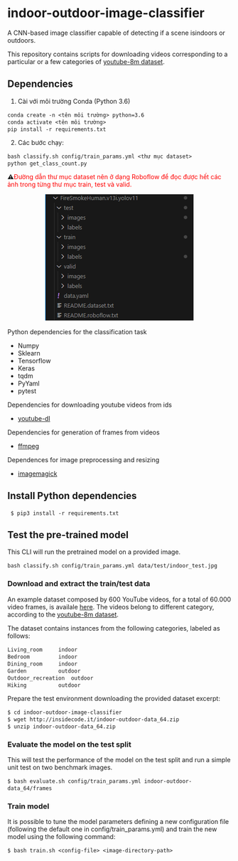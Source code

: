 # indoor-outdoor-image-classifier
A CNN-based i​mage classifier​ capable of detecting if a scene is ​indoors or outdoors.

This repository contains scripts for downloading videos corresponding to a particular or a few categories of [youtube-8m dataset](https://research.google.com/youtube8m/index.html).

## Dependencies

1. Cài với môi trường Conda (Python 3.6)

```[bash]
conda create -n <tên môi trường> python=3.6
conda activate <tên môi trường>
pip install -r requirements.txt
```

2. Các bước chạy:

```[bash]
bash classify.sh config/train_params.yml <thư mục dataset>
python get_class_count.py
```

⚠️<span style="color: red;">Đường dẫn thư mục dataset nên ở dạng Roboflow để đọc được hết các ảnh trong từng thư mục train, test và valid.</span>

<div style="text-align: center;">
    <img src="classify.png" alt="alt text">
</div>

Python dependencies for the classification task

* Numpy
* Sklearn
* Tensorflow
* Keras
* tqdm
* PyYaml
* pytest

Dependencies for downloading youtube videos from ids

* [youtube-dl](https://github.com/rg3/youtube-dl#installation)

Dependencies for generation of frames from videos

* [ffmpeg](https://www.ffmpeg.org/download.html)

Dependences for image preprocessing and resizing

* [imagemagick](https://imagemagick.org/index.php)


## Install Python dependencies

```
 $ pip3 install -r requirements.txt
```

## Test the pre-trained model
This CLI will run the pretrained model on a provided image.

```
bash classify.sh config/train_params.yml data/test/indoor_test.jpg
```

### Download and extract the train/test data
An example dataset composed by 600 YouTube videos, for a total of 60.000 video frames, is availale [here](http://insidecode.it/indoor-outdoor-data_64.zip).
The videos belong to different category, according to the [youtube-8m dataset](https://research.google.com/youtube8m/index.html).

The dataset contains instances from the following categories, labeled as follows:
```
Living_room		indoor
Bedroom			indoor
Dining_room		indoor
Garden			outdoor
Outdoor_recreation	outdoor
Hiking			outdoor
```

Prepare the test environment downloading the provided dataset excerpt:

```
$ cd indoor-outdoor-image-classifier
$ wget http://insidecode.it/indoor-outdoor-data_64.zip
$ unzip indoor-outdoor-data_64.zip
```

### Evaluate the model on the test split
This will test the performance of the model on the test split and run a simple unit test on two benchmark images.

```
$ bash evaluate.sh config/train_params.yml indoor-outdoor-data_64/frames
```

### Train model

It is possible to tune the model parameters defining a new configuration file (following the default one in config/train_params.yml) and train the new model using the following command:

```
$ bash train.sh <config-file> <image-directory-path>
```
